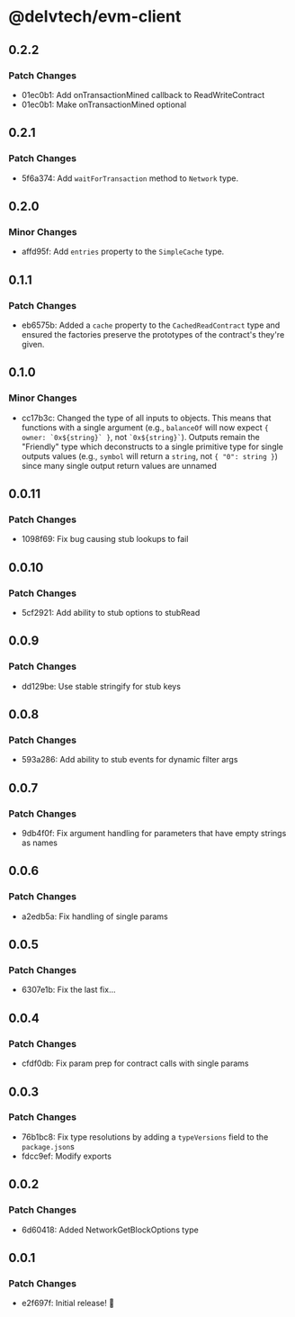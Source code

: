 # @delvtech/evm-client

## 0.2.2

### Patch Changes

- 01ec0b1: Add onTransactionMined callback to ReadWriteContract
- 01ec0b1: Make onTransactionMined optional

## 0.2.1

### Patch Changes

- 5f6a374: Add `waitForTransaction` method to `Network` type.

## 0.2.0

### Minor Changes

- affd95f: Add `entries` property to the `SimpleCache` type.

## 0.1.1

### Patch Changes

- eb6575b: Added a `cache` property to the `CachedReadContract` type and ensured the factories preserve the prototypes of the contract's they're given.

## 0.1.0

### Minor Changes

- cc17b3c: Changed the type of all inputs to objects. This means that functions with a single argument (e.g., `balanceOf` will now expect ``{ owner: `0x${string}` }``, not `` `0x${string}` ``). Outputs remain the "Friendly" type which deconstructs to a single primitive type for single outputs values (e.g., `symbol` will return a `string`, not `{ "0": string }`) since many single output return values are unnamed

## 0.0.11

### Patch Changes

- 1098f69: Fix bug causing stub lookups to fail

## 0.0.10

### Patch Changes

- 5cf2921: Add ability to stub options to stubRead

## 0.0.9

### Patch Changes

- dd129be: Use stable stringify for stub keys

## 0.0.8

### Patch Changes

- 593a286: Add ability to stub events for dynamic filter args

## 0.0.7

### Patch Changes

- 9db4f0f: Fix argument handling for parameters that have empty strings as names

## 0.0.6

### Patch Changes

- a2edb5a: Fix handling of single params

## 0.0.5

### Patch Changes

- 6307e1b: Fix the last fix...

## 0.0.4

### Patch Changes

- cfdf0db: Fix param prep for contract calls with single params

## 0.0.3

### Patch Changes

- 76b1bc8: Fix type resolutions by adding a `typeVersions` field to the `package.json`s
- fdcc9ef: Modify exports

## 0.0.2

### Patch Changes

- 6d60418: Added NetworkGetBlockOptions type

## 0.0.1

### Patch Changes

- e2f697f: Initial release! 🚀
